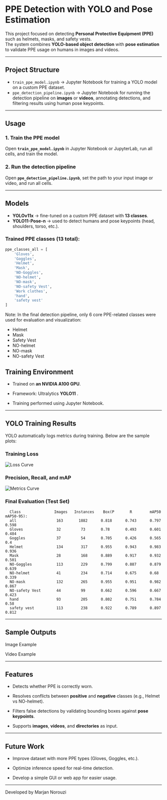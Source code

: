 # PPE Detection with YOLO and Pose Estimation

This project focused on detecting **Personal Protective Equipment (PPE)** such as helmets, masks, and safety vests.  
The system combines **YOLO-based object detection** with **pose estimation** to validate PPE usage on humans in images and videos.

---

## Project Structure
- `train_ppe_model.ipynb` → Jupyter Notebook for training a YOLO model on a custom PPE dataset.  
- `ppe_detection_pipeline.ipynb` → Jupyter Notebook for running the detection pipeline on **images** or **videos**, annotating detections, and filtering results using human pose keypoints.

---

## Usage

### 1. Train the PPE model
Open **`train_ppe_model.ipynb`** in Jupyter Notebook or JupyterLab, run all cells, and train the model.

### 2. Run the detection pipeline
Open **`ppe_detection_pipeline.ipynb`**, set the path to your input image or video, and run all cells.

---

## Models
- **YOLOv11x** → fine-tuned on a custom PPE dataset with **13 classes**.  
- **YOLO11-Pose-n** → used to detect humans and pose keypoints (head, shoulders, torso, etc.).  
 
### Trained PPE classes (13 total):
```python
ppe_classes_all = [
    'Gloves',
    'Goggles',
    'Helmet',
    'Mask',
    'NO-Goggles',
    'NO-helmet',
    'NO-mask',
    'NO-safety Vest',
    'Work clothes',
    'hand',
    'safety vest'
]

```
 Note: In the final detection pipeline, only 6 core PPE-related classes were used for evaluation and visualization:
- Helmet
- Mask
- Safety Vest
- NO-helmet
- NO-mask
- NO-safety Vest

## Training Environment

- Trained on **an NVIDIA A100 GPU**.

- Framework: Ultralytics **YOLO11** .

- Training performed using Jupyter Notebook.

---

## YOLO Training Results
YOLO automatically logs metrics during training. Below are the sample plots:

### Training Loss
![Loss Curve](docs/loss_curve.png)

### Precision, Recall, and mAP
![Metrics Curve](docs/metrics_curve.png)

### Final Evaluation (Test Set)
```text
  Class               Images   Instances    Box(P       R        mAP50     mAP50-95):
  all                  163       1882      0.818      0.743      0.797      0.598
  Gloves               32         73       0.78       0.493      0.601      0.484
  Goggles              37         54       0.705      0.426      0.565      0.4
  Helmet               134        317      0.955      0.943      0.983      0.936
  Mask                 28         168      0.889      0.917      0.932      0.501
  NO-Goggles           113        229      0.799      0.887      0.879      0.639
  NO-helmet            41         234      0.714      0.675      0.68       0.339
  NO-mask              132        265      0.955      0.951      0.982      0.867
  NO-safety Vest       44         99       0.662      0.596      0.667      0.423
  hand                 93         205      0.802      0.751      0.784      0.58
  safety vest          113        238      0.922      0.789      0.897      0.812
```

---

## Sample Outputs

Image Example

Video Example


---

##  Features

- Detects whether PPE is correctly worn.

- Resolves conflicts between **positive** and **negative** classes (e.g., Helmet vs NO-helmet).

- Filters false detections by validating bounding boxes against **pose keypoints**.

- Supports **images**, **videos**, and **directories** as input.

--- 

## Future Work

- Improve dataset with more PPE types (Gloves, Goggles, etc.).

- Optimize inference speed for real-time detection.

- Develop a simple GUI or web app for easier usage.
---
Developed by Marjan Norouzi